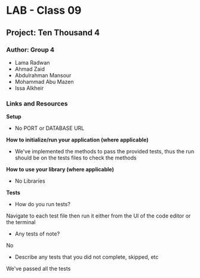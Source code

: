 # LAB - Class 09
## Project: Ten Thousand 4
### Author: Group 4
- Lama Radwan
- Ahmad Zaid
- Abdulrahman Mansour
- Mohammad Abu Mazen
- Issa Alkheir


### Links and Resources
**Setup**

- No PORT or DATABASE URL

**How to initialize/run your application (where applicable)**

- We've implemented the methods to pass the provided tests, thus the run should be on the tests files to check the methods


**How to use your library (where applicable)**
- No Libraries

**Tests**
- How do you run tests? 

Navigate to each test file then run it either from the UI of the code editor or the terminal
- Any tests of note? 

No
- Describe any tests that you did not complete, skipped, etc

We've passed all the tests

